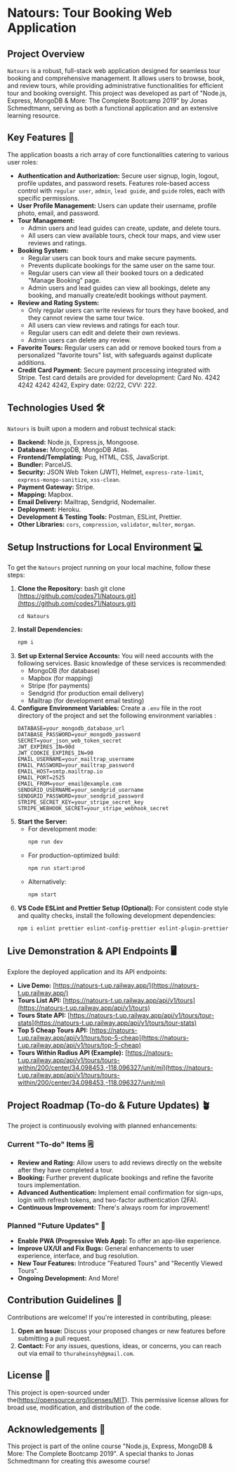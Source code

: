 # Natours: Tour Booking Web Application

## Project Overview

`Natours` is a robust, full-stack web application designed for seamless tour booking and comprehensive management. It allows users to browse, book, and review tours, while providing administrative functionalities for efficient tour and booking oversight. This project was developed as part of "Node.js, Express, MongoDB & More: The Complete Bootcamp 2019" by Jonas Schmedtmann, serving as both a functional application and an extensive learning resource. 

## Key Features 📝

The application boasts a rich array of core functionalities catering to various user roles:

  * **Authentication and Authorization:** Secure user signup, login, logout, profile updates, and password resets. Features role-based access control with `regular user`, `admin`, `lead guide`, and `guide` roles, each with specific permissions.
  * **User Profile Management:** Users can update their username, profile photo, email, and password.
  * **Tour Management:**
      * Admin users and lead guides can create, update, and delete tours.
      * All users can view available tours, check tour maps, and view user reviews and ratings.
  * **Booking System:**
      * Regular users can book tours and make secure payments.
      * Prevents duplicate bookings for the same user on the same tour.
      * Regular users can view all their booked tours on a dedicated "Manage Booking" page.
      * Admin users and lead guides can view all bookings, delete any booking, and manually create/edit bookings without payment.
  * **Review and Rating System:**
      * Only regular users can write reviews for tours they have booked, and they cannot review the same tour twice.
      * All users can view reviews and ratings for each tour.
      * Regular users can edit and delete their own reviews.
      * Admin users can delete any review.
  * **Favorite Tours:** Regular users can add or remove booked tours from a personalized "favorite tours" list, with safeguards against duplicate additions.
  * **Credit Card Payment:** Secure payment processing integrated with Stripe. Test card details are provided for development: Card No. 4242 4242 4242 4242, Expiry date: 02/22, CVV: 222.

## Technologies Used 🛠️

`Natours` is built upon a modern and robust technical stack:

  * **Backend:** Node.js, Express.js, Mongoose.
  * **Database:** MongoDB, MongoDB Atlas.
  * **Frontend/Templating:** Pug, HTML, CSS, JavaScript.
  * **Bundler:** ParcelJS.
  * **Security:** JSON Web Token (JWT), Helmet, `express-rate-limit`, `express-mongo-sanitize`, `xss-clean`.
  * **Payment Gateway:** Stripe.
  * **Mapping:** Mapbox.
  * **Email Delivery:** Mailtrap, Sendgrid, Nodemailer.
  * **Deployment:** Heroku.
  * **Development & Testing Tools:** Postman, ESLint, Prettier.
  * **Other Libraries:** `cors`, `compression`, `validator`, `multer`, `morgan`.

## Setup Instructions for Local Environment 💻

To get the `Natours` project running on your local machine, follow these steps:

1.  **Clone the Repository:** bash
    git clone [https://github.com/codes71/Natours.git](https://github.com/codes71/Natours.git)
    ```
    cd Natours
    ```
2.  **Install Dependencies:**
    ```bash
    npm i
    ```
3.  **Set up External Service Accounts:**
    You will need accounts with the following services. Basic knowledge of these services is recommended:
      * MongoDB (for database)
      * Mapbox (for mapping)
      * Stripe (for payments)
      * Sendgrid (for production email delivery)
      * Mailtrap (for development email testing)
4.  **Configure Environment Variables:**
    Create a `.env` file in the root directory of the project and set the following environment variables :
    ```
    DATABASE=your_mongodb_database_url
    DATABASE_PASSWORD=your_mongodb_password
    SECRET=your_json_web_token_secret
    JWT_EXPIRES_IN=90d
    JWT_COOKIE_EXPIRES_IN=90
    EMAIL_USERNAME=your_mailtrap_username
    EMAIL_PASSWORD=your_mailtrap_password
    EMAIL_HOST=smtp.mailtrap.io
    EMAIL_PORT=2525
    EMAIL_FROM=your_email@example.com
    SENDGRID_USERNAME=your_sendgrid_username
    SENDGRID_PASSWORD=your_sendgrid_password
    STRIPE_SECRET_KEY=your_stripe_secret_key
    STRIPE_WEBHOOK_SECRET=your_stripe_webhook_secret
    ```
5.  **Start the Server:**
      * For development mode:
        ```bash
        npm run dev
        ```
      * For production-optimized build:
        ```bash
        npm run start:prod
        ```
      * Alternatively:
        ```bash
        npm start
        ```
6.  **VS Code ESLint and Prettier Setup (Optional):**
    For consistent code style and quality checks, install the following development dependencies:
    ```bash
    npm i eslint prettier eslint-config-prettier eslint-plugin-prettier eslint-config-airbnb eslint-plugin-node eslint-plugin-import eslint-plugin-jsx-a11y eslint-plugin-react --save-dev
    ```

## Live Demonstration & API Endpoints 🖥️

Explore the deployed application and its API endpoints:

  * **Live Demo:** [https://natours-t.up.railway.app/](https://natours-t.up.railway.app/) 
  * **Tours List API:** [https://natours-t.up.railway.app/api/v1/tours](https://natours-t.up.railway.app/api/v1/tours) 
  * **Tours State API:** [https://natours-t.up.railway.app/api/v1/tours/tour-stats](https://natours-t.up.railway.app/api/v1/tours/tour-stats) 
  * **Top 5 Cheap Tours API:** [https://natours-t.up.railway.app/api/v1/tours/top-5-cheap](https://natours-t.up.railway.app/api/v1/tours/top-5-cheap) 
  * **Tours Within Radius API (Example):** [https://natours-t.up.railway.app/api/v1/tours/tours-within/200/center/34.098453,-118.096327/unit/mi](https://natours-t.up.railway.app/api/v1/tours/tours-within/200/center/34.098453,-118.096327/unit/mi) 

## Project Roadmap (To-do & Future Updates) 🪴

The project is continuously evolving with planned enhancements:

### Current "To-do" Items 🗒️

  * **Review and Rating:** Allow users to add reviews directly on the website after they have completed a tour.
  * **Booking:** Further prevent duplicate bookings and refine the favorite tours implementation.
  * **Advanced Authentication:** Implement email confirmation for sign-ups, login with refresh tokens, and two-factor authentication (2FA).
  * **Continuous Improvement:** There's always room for improvement\! 

### Planned "Future Updates" 🚀

  * **Enable PWA (Progressive Web App):** To offer an app-like experience.
  * **Improve UX/UI and Fix Bugs:** General enhancements to user experience, interface, and bug resolution.
  * **New Tour Features:** Introduce "Featured Tours" and "Recently Viewed Tours".
  * **Ongoing Development:** And More\! 

## Contribution Guidelines 🤝

Contributions are welcome\! If you're interested in contributing, please:

1.  **Open an Issue:** Discuss your proposed changes or new features before submitting a pull request.
2.  **Contact:** For any issues, questions, ideas, or concerns, you can reach out via email to `thuraheinsyh@gmail.com`.

## License 📄

This project is open-sourced under the(https://opensource.org/licenses/MIT). This permissive license allows for broad use, modification, and distribution of the code.

## Acknowledgements 🙏

This project is part of the online course "Node.js, Express, MongoDB & More: The Complete Bootcamp 2019". A special thanks to Jonas Schmedtmann for creating this awesome course\! 
